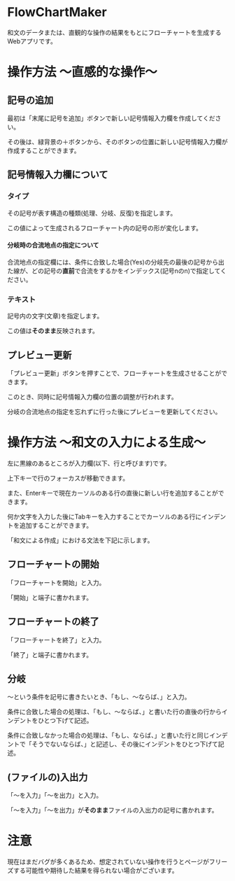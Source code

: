 # FlowChartMaker
和文のデータまたは、直観的な操作の結果をもとにフローチャートを生成するWebアプリです。

# 操作方法 〜直感的な操作〜
## 記号の追加
最初は「末尾に記号を追加」ボタンで新しい記号情報入力欄を作成してください。

その後は、緑背景の＋ボタンから、そのボタンの位置に新しい記号情報入力欄が作成することができます。

## 記号情報入力欄について
### タイプ
その記号が表す構造の種類(処理、分岐、反復)を指定します。

この値によって生成されるフローチャート内の記号の形が変化します。

#### 分岐時の合流地点の指定について
合流地点の指定欄には、条件に合致した場合(Yes)の分岐先の最後の記号から出た線が、どの記号の**直前**で合流をするかをインデックス(記号nのn)で指定してください。

### テキスト
記号内の文字(文章)を指定します。

この値は**そのまま**反映されます。

## プレビュー更新
「プレビュー更新」ボタンを押すことで、フローチャートを生成させることができます。

このとき、同時に記号情報入力欄の位置の調整が行われます。

分岐の合流地点の指定を忘れずに行った後にプレビューを更新してください。

# 操作方法 〜和文の入力による生成〜
左に黒線のあるところが入力欄(以下、行と呼びます)です。

上下キーで行のフォーカスが移動できます。

また、Enterキーで現在カーソルのある行の直後に新しい行を追加することができます。

何か文字を入力した後にTabキーを入力することでカーソルのある行にインデントを追加することができます。

「和文による作成」における文法を下記に示します。

## フローチャートの開始
「フローチャートを開始」と入力。

「開始」と端子に書かれます。

## フローチャートの終了
「フローチャートを終了」と入力。

「終了」と端子に書かれます。

## 分岐
〜という条件を記号に書きたいとき、「もし、〜ならば、」と入力。

条件に合致した場合の処理は、「もし、〜ならば、」と書いた行の直後の行からインデントをひとつ下げて記述。

条件に合致しなかった場合の処理は、「もし、ならば、」と書いた行と同じインデントで「そうでないならば、」と記述し、その後にインデントをひとつ下げて記述。

## (ファイルの)入出力
「～を入力」「～を出力」と入力。

「～を入力」「～を出力」が**そのまま**ファイルの入出力の記号に書かれます。

# 注意
現在はまだバグが多くあるため、想定されていない操作を行うとページがフリーズする可能性や期待した結果を得られない場合がございます。
